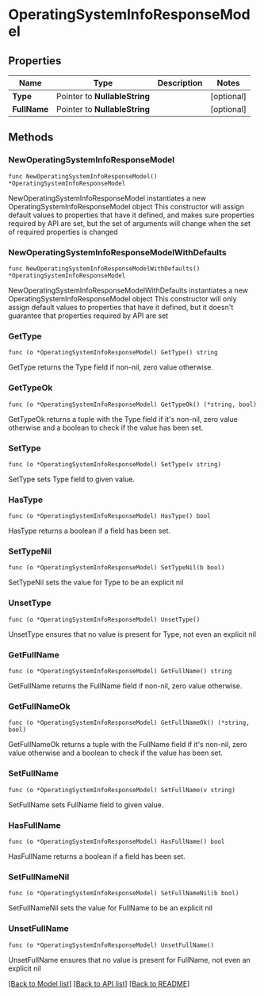 # OperatingSystemInfoResponseModel

## Properties

Name | Type | Description | Notes
------------ | ------------- | ------------- | -------------
**Type** | Pointer to **NullableString** |  | [optional] 
**FullName** | Pointer to **NullableString** |  | [optional] 

## Methods

### NewOperatingSystemInfoResponseModel

`func NewOperatingSystemInfoResponseModel() *OperatingSystemInfoResponseModel`

NewOperatingSystemInfoResponseModel instantiates a new OperatingSystemInfoResponseModel object
This constructor will assign default values to properties that have it defined,
and makes sure properties required by API are set, but the set of arguments
will change when the set of required properties is changed

### NewOperatingSystemInfoResponseModelWithDefaults

`func NewOperatingSystemInfoResponseModelWithDefaults() *OperatingSystemInfoResponseModel`

NewOperatingSystemInfoResponseModelWithDefaults instantiates a new OperatingSystemInfoResponseModel object
This constructor will only assign default values to properties that have it defined,
but it doesn't guarantee that properties required by API are set

### GetType

`func (o *OperatingSystemInfoResponseModel) GetType() string`

GetType returns the Type field if non-nil, zero value otherwise.

### GetTypeOk

`func (o *OperatingSystemInfoResponseModel) GetTypeOk() (*string, bool)`

GetTypeOk returns a tuple with the Type field if it's non-nil, zero value otherwise
and a boolean to check if the value has been set.

### SetType

`func (o *OperatingSystemInfoResponseModel) SetType(v string)`

SetType sets Type field to given value.

### HasType

`func (o *OperatingSystemInfoResponseModel) HasType() bool`

HasType returns a boolean if a field has been set.

### SetTypeNil

`func (o *OperatingSystemInfoResponseModel) SetTypeNil(b bool)`

 SetTypeNil sets the value for Type to be an explicit nil

### UnsetType
`func (o *OperatingSystemInfoResponseModel) UnsetType()`

UnsetType ensures that no value is present for Type, not even an explicit nil
### GetFullName

`func (o *OperatingSystemInfoResponseModel) GetFullName() string`

GetFullName returns the FullName field if non-nil, zero value otherwise.

### GetFullNameOk

`func (o *OperatingSystemInfoResponseModel) GetFullNameOk() (*string, bool)`

GetFullNameOk returns a tuple with the FullName field if it's non-nil, zero value otherwise
and a boolean to check if the value has been set.

### SetFullName

`func (o *OperatingSystemInfoResponseModel) SetFullName(v string)`

SetFullName sets FullName field to given value.

### HasFullName

`func (o *OperatingSystemInfoResponseModel) HasFullName() bool`

HasFullName returns a boolean if a field has been set.

### SetFullNameNil

`func (o *OperatingSystemInfoResponseModel) SetFullNameNil(b bool)`

 SetFullNameNil sets the value for FullName to be an explicit nil

### UnsetFullName
`func (o *OperatingSystemInfoResponseModel) UnsetFullName()`

UnsetFullName ensures that no value is present for FullName, not even an explicit nil

[[Back to Model list]](../README.md#documentation-for-models) [[Back to API list]](../README.md#documentation-for-api-endpoints) [[Back to README]](../README.md)



